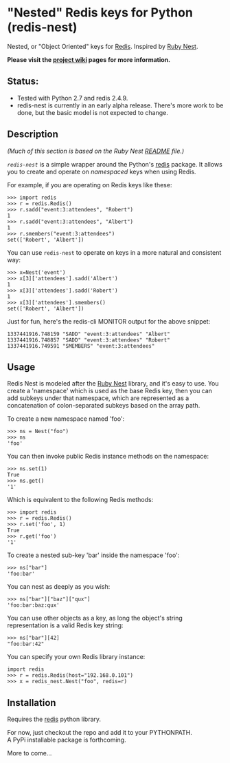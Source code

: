 "Nested" Redis keys for Python (redis-nest)
======

Nested, or "Object Oriented" keys for [Redis](http://redis.io).  Inspired by [Ruby Nest](https://github.com/soveran/nest). 

**Please visit the [project wiki](https://github.com/inactivist/python-redis-nest/wiki) pages for more information.**

Status:
------
* Tested with Python 2.7 and redis 2.4.9.
* redis-nest is currently in an early alpha release.  There's more work to be done, but the basic model is not expected to change.

Description
-----------

*(Much of this section is based on the Ruby Nest [README](https://github.com/soveran/nest/blob/master/README.md) file.)*

*`redis-nest`* is a simple wrapper around the Python's [redis](http://pypi.python.org/pypi/redis) package.  It allows you to create and operate on *namespaced* keys when using Redis.

For example, if you are operating on Redis keys like these:

    >>> import redis
    >>> r = redis.Redis()
    >>> r.sadd("event:3:attendees", "Robert")
    1
    >>> r.sadd("event:3:attendees", "Albert")
    1
    >>> r.smembers("event:3:attendees")
    set(['Robert', 'Albert'])

You can use `redis-nest` to operate on keys in a more natural and consistent way:

    >>> x=Nest('event')
    >>> x[3]['attendees'].sadd('Albert')
    1
    >>> x[3]['attendees'].sadd('Robert')
    1
    >>> x[3]['attendees'].smembers()
    set(['Robert', 'Albert'])
    
Just for fun, here's the redis-cli MONITOR output for the above snippet:

    1337441916.748159 "SADD" "event:3:attendees" "Albert"
    1337441916.748857 "SADD" "event:3:attendees" "Robert"
    1337441916.749591 "SMEMBERS" "event:3:attendees"

Usage
-----

Redis Nest is modeled after the [Ruby Nest](https://github.com/soveran/nest) library, and it's easy to 
use.  You create a 'namespace' which is used as the base Redis key,
then you can add subkeys under that namespace, which are represented
as a concatenation of colon-separated subkeys based on the array path.

To create a new namespace named 'foo':

    >>> ns = Nest("foo")
    >>> ns
    'foo'
    
You can then invoke public Redis instance methods on the namespace:

    >>> ns.set(1)
    True
    >>> ns.get()
    '1'

Which is equivalent to the following Redis methods:

    >>> import redis
    >>> r = redis.Redis()
    >>> r.set('foo', 1)
    True
    >>> r.get('foo')
    '1'    
    
To create a nested sub-key 'bar' inside the namespace 'foo':
 
    >>> ns["bar"]
    'foo:bar'
    
You can nest as deeply as you wish:

    >>> ns["bar"]["baz"]["qux"]
    'foo:bar:baz:qux'

You can use other objects as a key, as long the object's string 
representation is a valid Redis key string:

    >>> ns["bar"][42]
    "foo:bar:42"

You can specify your own Redis library instance:

    import redis
    >>> r = redis.Redis(host="192.168.0.101") 
    >>> x = redis_nest.Nest("foo", redis=r)
 
Installation
------------

Requires the [redis](https://github.com/inactivist/python-redis-nest/blob/master/README.md) python library.

For now, just checkout the repo and add it to your PYTHONPATH.  
A PyPi installable package is forthcoming.

More to come...
